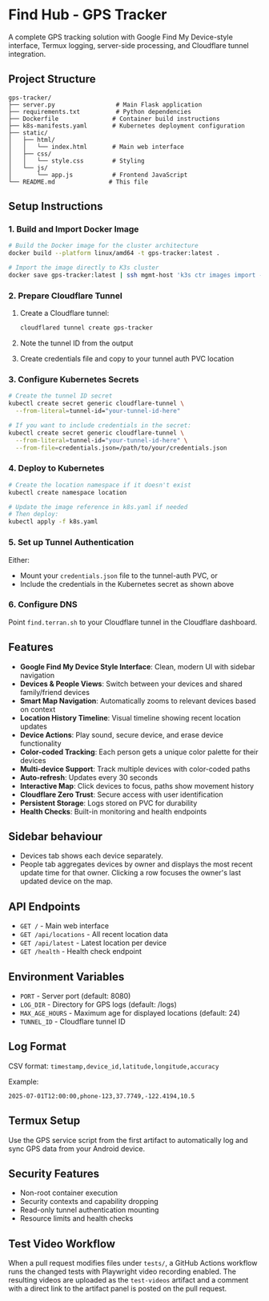 # Find Hub - GPS Tracker

A complete GPS tracking solution with Google Find My Device-style interface, Termux logging, server-side processing, and Cloudflare tunnel integration.

## Project Structure

```
gps-tracker/
├── server.py                 # Main Flask application
├── requirements.txt          # Python dependencies
├── Dockerfile               # Container build instructions
├── k8s-manifests.yaml       # Kubernetes deployment configuration
├── static/
│   ├── html/
│   │   └── index.html       # Main web interface
│   ├── css/
│   │   └── style.css        # Styling
│   └── js/
│       └── app.js           # Frontend JavaScript
└── README.md               # This file
```

## Setup Instructions

### 1. Build and Import Docker Image

```bash
# Build the Docker image for the cluster architecture
docker build --platform linux/amd64 -t gps-tracker:latest .

# Import the image directly to K3s cluster
docker save gps-tracker:latest | ssh mgmt-host 'k3s ctr images import -'
```

### 2. Prepare Cloudflare Tunnel

1. Create a Cloudflare tunnel:
   ```bash
   cloudflared tunnel create gps-tracker
   ```

2. Note the tunnel ID from the output

3. Create credentials file and copy to your tunnel auth PVC location

### 3. Configure Kubernetes Secrets

```bash
# Create the tunnel ID secret
kubectl create secret generic cloudflare-tunnel \
  --from-literal=tunnel-id="your-tunnel-id-here"

# If you want to include credentials in the secret:
kubectl create secret generic cloudflare-tunnel \
  --from-literal=tunnel-id="your-tunnel-id-here" \
  --from-file=credentials.json=/path/to/your/credentials.json
```

### 4. Deploy to Kubernetes

```bash
# Create the location namespace if it doesn't exist
kubectl create namespace location

# Update the image reference in k8s.yaml if needed
# Then deploy:
kubectl apply -f k8s.yaml
```

### 5. Set up Tunnel Authentication

Either:
- Mount your `credentials.json` file to the tunnel-auth PVC, or
- Include the credentials in the Kubernetes secret as shown above

### 6. Configure DNS

Point `find.terran.sh` to your Cloudflare tunnel in the Cloudflare dashboard.

## Features

- **Google Find My Device Style Interface**: Clean, modern UI with sidebar navigation
- **Devices & People Views**: Switch between your devices and shared family/friend devices
- **Smart Map Navigation**: Automatically zooms to relevant devices based on context
- **Location History Timeline**: Visual timeline showing recent location updates
- **Device Actions**: Play sound, secure device, and erase device functionality
- **Color-coded Tracking**: Each person gets a unique color palette for their devices
- **Multi-device Support**: Track multiple devices with color-coded paths
- **Auto-refresh**: Updates every 30 seconds
- **Interactive Map**: Click devices to focus, paths show movement history
- **Cloudflare Zero Trust**: Secure access with user identification
- **Persistent Storage**: Logs stored on PVC for durability
 - **Health Checks**: Built-in monitoring and health endpoints

## Sidebar behaviour

- Devices tab shows each device separately.
- People tab aggregates devices by owner and displays the most recent update time for that owner. Clicking a row focuses the owner's last updated device on the map.

## API Endpoints

- `GET /` - Main web interface
- `GET /api/locations` - All recent location data
- `GET /api/latest` - Latest location per device
- `GET /health` - Health check endpoint

## Environment Variables

- `PORT` - Server port (default: 8080)
- `LOG_DIR` - Directory for GPS logs (default: /logs)
- `MAX_AGE_HOURS` - Maximum age for displayed locations (default: 24)
- `TUNNEL_ID` - Cloudflare tunnel ID

## Log Format

CSV format: `timestamp,device_id,latitude,longitude,accuracy`

Example:
```
2025-07-01T12:00:00,phone-123,37.7749,-122.4194,10.5
```

## Termux Setup

Use the GPS service script from the first artifact to automatically log and sync GPS data from your Android device.

## Security Features

- Non-root container execution
- Security contexts and capability dropping
- Read-only tunnel authentication mounting
- Resource limits and health checks

## Test Video Workflow

When a pull request modifies files under `tests/`, a GitHub Actions workflow runs
the changed tests with Playwright video recording enabled. The resulting videos
are uploaded as the `test-videos` artifact and a comment with a direct link to
the artifact panel is posted on the pull request.
